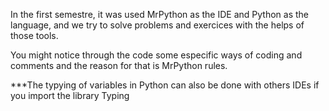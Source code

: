 In the first semestre, it was used MrPython as the IDE and Python as the language, and we try to solve problems and exercices with the helps of those tools.

You might notice through the code some especific ways of coding and comments and the reason for that is MrPython rules. 

***The typying of variables in Python can also be done with others IDEs if you import the library Typing